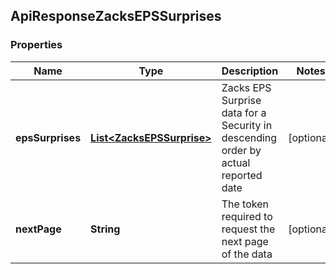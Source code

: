
## ApiResponseZacksEPSSurprises

### Properties
Name | Type | Description | Notes
------------ | ------------- | ------------- | -------------
**epsSurprises** | [**List&lt;ZacksEPSSurprise&gt;**](ZacksEPSSurprise.md) | Zacks EPS Surprise data for a Security in descending order by actual reported date |  [optional]
**nextPage** | **String** | The token required to request the next page of the data |  [optional]



